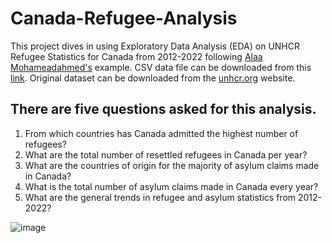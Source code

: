 # Canada-Refugee-Analysis
This project dives in using Exploratory Data Analysis (EDA) on UNHCR Refugee Statistics for Canada from 2012-2022 following [Alaa Mohameadahmed's](https://github.com/alaa-mohamedahmed) example.
CSV data file can be downloaded from this [link](https://github.com/alaa-mohamedahmed/canada-refugee-stats-eda/blob/main/can-stats-2012-22.csv).
Original dataset can be downloaded from the [unhcr.org](https://www.unhcr.org/refugee-statistics/download/?url=8tIY7I) website.
## There are five questions asked for this analysis. 
1. From which countries has Canada admitted the highest number of refugees?
2. What are the total number of resettled refugees in Canada per year?
3. What are the countries of origin for the majority of asylum claims made in Canada?
4. What is the total number of asylum claims made in Canada every year?
5. What are the general trends in refugee and asylum statistics from 2012-2022?

![image](https://github.com/Luca5Alb/Canada-Refugee-Analysis/assets/104235380/27783581-417e-4b0f-b850-cc6552d2d982)
